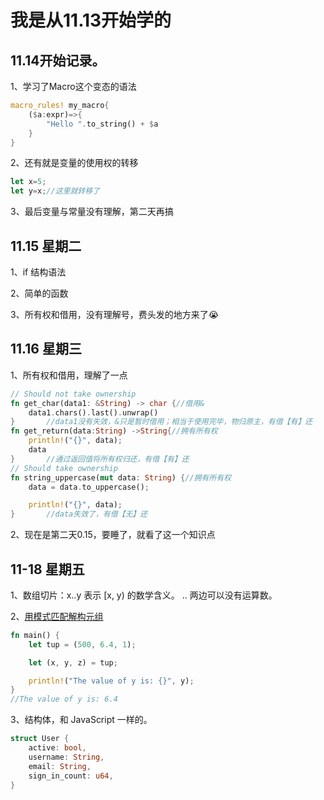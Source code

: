 # 我是从11.13开始学的

## 11.14开始记录。

1、学习了Macro这个变态的语法

```rust
macro_rules! my_macro{
    ($a:expr)=>{
        "Hello ".to_string() + $a
    }
}
```

2、还有就是变量的使用权的转移

```rust
let x=5;
let y=x;//这里就转移了
```

3、最后变量与常量没有理解，第二天再搞

## 11.15 星期二

1、if 结构语法

2、简单的函数

3、所有权和借用，没有理解号，费头发的地方来了😭

## 11.16 星期三

1、所有权和借用，理解了一点

```rust
// Should not take ownership
fn get_char(data1: &String) -> char {//借用&
    data1.chars().last().unwrap()
}		//data1没有失效，&只是暂时借用；相当于使用完毕，物归原主，有借【有】还
fn get_return(data:String) ->String{//拥有所有权
    println!("{}", data);
    data
}		//通过返回值将所有权归还，有借【有】还
// Should take ownership
fn string_uppercase(mut data: String) {//拥有所有权
    data = data.to_uppercase();

    println!("{}", data);
}		//data失效了，有借【无】还
```

2、现在是第二天0.15，要睡了，就看了这一个知识点

## 11-18 星期五

1、数组切片：x..y 表示 [x, y) 的数学含义。 ..  两边可以没有运算数。

2、[用模式匹配解构元组](https://course.rs/basic/compound-type/tuple.html#用模式匹配解构元组)

```rust
fn main() {
    let tup = (500, 6.4, 1);

    let (x, y, z) = tup;

    println!("The value of y is: {}", y);
}
//The value of y is: 6.4
```

3、结构体，和 JavaScript 一样的。

```rust
struct User {
    active: bool,
    username: String,
    email: String,
    sign_in_count: u64,
}
```

